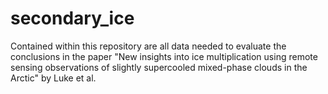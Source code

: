 # secondary_ice

Contained within this repository are all data needed to evaluate the conclusions in the paper "New insights into ice multiplication using remote sensing observations of slightly supercooled mixed-phase clouds in the Arctic" by Luke et al.
